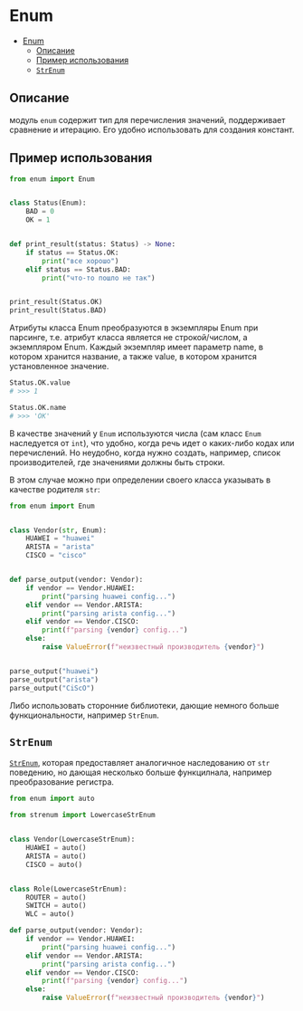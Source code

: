 # Enum

- [Enum](#enum)
  - [Описание](#описание)
  - [Пример использования](#пример-использования)
  - [`StrEnum`](#strenum)

## Описание

модуль `enum` содержит тип для перечисления значений, поддерживает сравнение и итерацию. Его удобно использовать для создания констант.

## Пример использования

```python
from enum import Enum


class Status(Enum):
    BAD = 0
    OK = 1


def print_result(status: Status) -> None:
    if status == Status.OK:
        print("все хорошо")
    elif status == Status.BAD:
        print("что-то пошло не так")


print_result(Status.OK)
print_result(Status.BAD)
```

Атрибуты класса Enum преобразуются в экземпляры Enum при парсинге, т.е. атрибут класса является не строкой/числом, а экземпляром Enum. Каждый экземпляр имеет параметр name, в котором хранится название, а также value, в котором хранится установленное значение.

```python
Status.OK.value
# >>> 1

Status.OK.name
# >>> 'OK'
```

В качестве значений у `Enum` используются числа (сам класс `Enum` наследуется от `int`), что удобно, когда речь идет о каких-либо кодах или перечислений. Но неудобно, когда нужно создать, например, список производителей, где значениями должны быть строки.

В этом случае можно при определении своего класса указывать в качестве родителя `str`:

```python
from enum import Enum


class Vendor(str, Enum):
    HUAWEI = "huawei"
    ARISTA = "arista"
    CISCO = "cisco"


def parse_output(vendor: Vendor):
    if vendor == Vendor.HUAWEI:
        print("parsing huawei config...")
    elif vendor == Vendor.ARISTA:
        print("parsing arista config...")
    elif vendor == Vendor.CISCO:
        print(f"parsing {vendor} config...")
    else:
        raise ValueError(f"неизвестный производитель {vendor}")


parse_output("huawei")
parse_output("arista")
parse_output("CiScO")
```

Либо использовать сторонние библиотеки, дающие немного больше функциональности, например `StrEnum`.

## `StrEnum`

[`StrEnum`](https://github.com/irgeek/StrEnum), которая предоставляет аналогичное наследованию от `str` поведению, но дающая несколько больше функцилнала, например преобразование регистра.

```python
from enum import auto

from strenum import LowercaseStrEnum


class Vendor(LowercaseStrEnum):
    HUAWEI = auto()
    ARISTA = auto()
    CISCO = auto()


class Role(LowercaseStrEnum):
    ROUTER = auto()
    SWITCH = auto()
    WLC = auto()

def parse_output(vendor: Vendor):
    if vendor == Vendor.HUAWEI:
        print("parsing huawei config...")
    elif vendor == Vendor.ARISTA:
        print("parsing arista config...")
    elif vendor == Vendor.CISCO:
        print(f"parsing {vendor} config...")
    else:
        raise ValueError(f"неизвестный производитель {vendor}")
```
